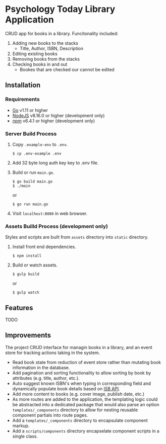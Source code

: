 # Psychology Today Library Application

CRUD app for books in a library. Funcitonality included:

1. Adding new books to the stacks
	- Title, Author, ISBN, Description
2. Editing existing books
3. Removing books from the stacks
4. Checking books in and out
	- Bookes that are checked our cannot be edited

## Installation

### Requirements

* [Go](https://golang.org/dl/) v1.11 or higher
* [NodeJS](https://nodejs.org/en/) v8.16.0 or higher (development only)
* [npm](https://www.npmjs.com/get-npm) v6.4.1 or higher (development only)

### Server Build Process

1. Copy `.example-env` to `.env`.

    ```
    $ cp .env-example .env
    ```

2. Add 32 byte long auth key key to .env file.

3. Build or run `main.go`.

    ```
    $ go build main.go
    $ ./main
    ```

    or

    ```
    $ go run main.go
    ```

4. Visit `localhost:8080` in web browser.

### Assets Builld Process (development only)

Styles and scripts are built from `assets` directory into `static` directory.

1. Install front end dependencies.

    ```
    $ npm install
    ```

2. Build or watch assets.

    ```
    $ gulp build
    ```

    or

    ```
    $ gulp watch
    ```

## Features

TODO

## Improvements

The project CRUD interface for managin books in a library, and an event store for tracking actions taking in the system.

* Read book state from reduction of event store rather than mutating book information in the database.
* Add pagination and sorting functionality to allow sorting by book by attributes (e.g. title, author, etc.).
* Auto suggest known ISBN's when typing in corresponding field and dynamically populate book details based on [ISB API](http://www.isbndb.com/").
* Add more content to books (e.g. cover image, publish date, etc.)
* As more routes are added to the application, the templating logic could be abstracted into a dedicated package that would also parse an option `templates/_components` directory to allow for nesting reusable component partials into route pages.
* Add a `templates/_components` directory to encapsulate component markup.
* Add a `scripts/components` directory encapselate component scripts in a single class.
